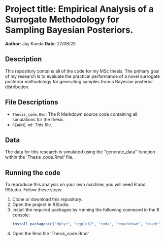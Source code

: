# Project title: Empirical Analysis of a Surrogate Methodology for Sampling Bayesian Posteriors.

**Author**: Jay Kanda
**Date**: 27/08/25

## Description
This repository contains all of the code for my MSc thesis. The primary goal of my research is to evaluate the practical performance of a novel surrogate posterior methodology for generating samples from a Bayesian posterior distribution.

## File Descriptions

* `Thesis_code.Rmd`: The R Markdown source code containing all simulations for the thesis.
* `README.md`: This file.

## Data
The data for this research is simulated using the "generate_data" function within the 'Thesis_code.Rmd' file.

## Running the code
To reproduce this analysis on your own machine, you will need R and RStudio. Follow these steps:
1) Clone or download this repository.
2) Open the project in RStudio.
3) Install the required packages by running the following command in the R console:
   ```r
   install.packages(c("dplyr", "ggplot2", "coda", "rmarkdown", "readr"))
   ```
4) Open the Rmd file 'Thesis_code.Rmd'
